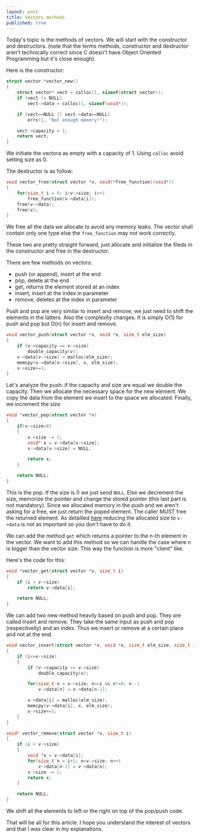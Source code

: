 ```yaml
---
layout: post
title: Vectors methods
published: true
---
```


Today's topic is the methods of vectors. 
We will start with the constructor and destructors.
(note that the terms methods, constructor and destructor aren't technically correct since C doesn't have Object Oriented Programming but it's close enough).

Here is the constructor:

```C
struct vector *vector_new()
{
    struct vector* vect = calloc(1, sizeof(struct vector));
    if (vect != NULL)
        vect->data = calloc(1, sizeof(void*));

    if (vect==NULL || vect->data==NULL)
        errx(1, "Not enough memory!");

    vect->capacity = 1;
    return vect;
}
```

We initiate the vectora as empty with a capacity of 1.
Using `calloc` avoid setting size as 0.  

The destructor is as follow:

```c
void vector_free(struct vector *v, void(*free_function)(void*))
{
    for(size_t i = 0; i<v->size; i++)
        free_function(v->data[i]);
    free(v->data);
    free(v);
}
```

We free all the data we allocate to avoid any memory leaks. The vector shall contain only one type else the `free_function` may not work correctly.

These two are pretty straight forward, just allocate and initialize the fileds in the constructor and free in the destructor.

There are few methods on vectors:
- push (or append), insert at the end
- pop, delete at the end
- get, returns the element stored at an index
- insert, insert at the index in parameter
- remove, deletes at the index in parameter

Push and pop are very similar to insert and remove, we just need to shift the elements in the latters. 
Also the complexity changes. 
It is simply O(1) for push and pop but O(n) for insert and remove.

```c
void vector_push(struct vector *v, void *x, size_t elm_size)
{
    if (v->capacity == v->size)
        double_capacity(v);
    v->data[v->size] = malloc(elm_size);
    memcpy(v->data[v->size], x, elm_size);
    v->size+=1;
}
```  
Let's analyze the push: if the capacity and size are equal we double the capacity. 
Then we allocate the necessary space for the new element. 
We copy the data from the element we insert to the space we allocated.
Finally, we increment the size.

```c
void *vector_pop(struct vector *v)
{
    if(v->size>0)
    {
        v->size -= 1;
        void* x = v->data[v->size];
        v->data[v->size] = NULL;

        return x;
    }

    return NULL;
}
```
This is the pop. 
If the size is 0 we just send `NULL`. 
Else we decrement the size, memorize the pointer and change the stored pointer (this last part is not mandatory).
Since we allocated memory in the push and we aren't asking for a free, we just return the poped element.
The caller MUST free the returned element.
As detailled [here](https://liryc116.github.io/Vectors-structure/) reducing the allocated size to `v->data` is not as important so you don't have to do it. 

We can add the method `get` which returns a pointer to the n-th element in the vector. 
We want to add this method so we can handle the case where n is bigger than the vector size. 
This way the function is more "client" like.

Here's the code for this:

```c
void *vector_get(struct vector *v, size_t i)
{
    if (i < v->size)
        return v->data[i];

    return NULL;
}
```

We can add two new method heavily based on push and pop.
They are called insert and remove. 
They take the same input as push and pop (respectivelly) and an index.
Thus we insert or remove at a certain place and not at the end.

```c
void vector_insert(struct vector *v, void *x, size_t elm_size, size_t i)
{
    if (i<=v->size)
    {
		if (v->capacity <= v->size)
			double_capacity(v);

        for(size_t n = v->size; n>=i && n!=0; n--)
            v->data[n] = v->data[n-1];

        v->data[i] = malloc(elm_size);
        memcpy(v->data[i], x, elm_size);
        v->size+=1;
    }
}

void* vector_remove(struct vector *v, size_t i)
{
	if (i < v->size)
	{
		void *x = v->data[i];
        for(size_t n = i+1; n<v->size; n++)
            v->data[n-1] = v->data[n];
		v->size -= 1;
		return x;
	}

	return NULL;
}
```


We shift all the elements to left or the right on top of the pop/push code.

That will be all for this article.
I hope you understand the interest of vectors and that I was clear in my explanations.